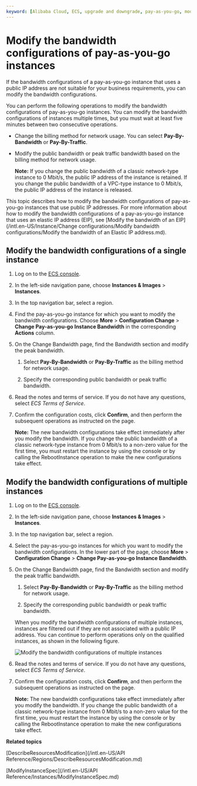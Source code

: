 ```yaml
---
keyword: [Alibaba Cloud, ECS, upgrade and downgrade, pay-as-you-go, modify bandwidth configurations, pay-by-traffic, pay-by-bandwidth]
---
```


# Modify the bandwidth configurations of pay-as-you-go instances

If the bandwidth configurations of a pay-as-you-go instance that uses a public IP address are not suitable for your business requirements, you can modify the bandwidth configurations.

You can perform the following operations to modify the bandwidth configurations of pay-as-you-go instances. You can modify the bandwidth configurations of instances multiple times, but you must wait at least five minutes between two consecutive operations.

-   Change the billing method for network usage. You can select **Pay-By-Bandwidth** or **Pay-By-Traffic**.
-   Modify the public bandwidth or peak traffic bandwidth based on the billing method for network usage.

    **Note:** If you change the public bandwidth of a classic network-type instance to 0 Mbit/s, the public IP address of the instance is retained. If you change the public bandwidth of a VPC-type instance to 0 Mbit/s, the public IP address of the instance is released.


This topic describes how to modify the bandwidth configurations of pay-as-you-go instances that use public IP addresses. For more information about how to modify the bandwidth configurations of a pay-as-you-go instance that uses an elastic IP address \(EIP\), see [Modify the bandwidth of an EIP](/intl.en-US/Instance/Change configurations/Modify bandwidth configurations/Modify the bandwidth of an Elastic IP address.md).

## Modify the bandwidth configurations of a single instance

1.  Log on to the [ECS console](https://ecs.console.aliyun.com).

2.  In the left-side navigation pane, choose **Instances & Images** \> **Instances**.

3.  In the top navigation bar, select a region.

4.  Find the pay-as-you-go instance for which you want to modify the bandwidth configurations. Choose **More** \> **Configuration Change** \> **Change Pay-as-you-go Instance Bandwidth** in the corresponding **Actions** column.

5.  On the Change Bandwidth page, find the Bandwidth section and modify the peak bandwidth.

    1.  Select **Pay-By-Bandwidth** or **Pay-By-Traffic** as the billing method for network usage.

    2.  Specify the corresponding public bandwidth or peak traffic bandwidth.

6.  Read the notes and terms of service. If you do not have any questions, select *ECS Terms of Service*.

7.  Confirm the configuration costs, click **Confirm**, and then perform the subsequent operations as instructed on the page.

    **Note:** The new bandwidth configurations take effect immediately after you modify the bandwidth. If you change the public bandwidth of a classic network-type instance from 0 Mbit/s to a non-zero value for the first time, you must restart the instance by using the console or by calling the RebootInstance operation to make the new configurations take effect.


## Modify the bandwidth configurations of multiple instances

1.  Log on to the [ECS console](https://ecs.console.aliyun.com).

2.  In the left-side navigation pane, choose **Instances & Images** \> **Instances**.

3.  In the top navigation bar, select a region.

4.  Select the pay-as-you-go instances for which you want to modify the bandwidth configurations. In the lower part of the page, choose **More** \> **Configuration Change** \> **Change Pay-as-you-go Instance Bandwidth**.

5.  On the Change Bandwidth page, find the Bandwidth section and modify the peak traffic bandwidth.

    1.  Select **Pay-By-Bandwidth** or **Pay-By-Traffic** as the billing method for network usage.

    2.  Specify the corresponding public bandwidth or peak traffic bandwidth.

    When you modify the bandwidth configurations of multiple instances, instances are filtered out if they are not associated with a public IP address. You can continue to perform operations only on the qualified instances, as shown in the following figure.

    ![Modify the bandwidth configurations of multiple instances](https://static-aliyun-doc.oss-cn-hangzhou.aliyuncs.com/assets/img/en-US/6259443061/p139288.png)

6.  Read the notes and terms of service. If you do not have any questions, select *ECS Terms of Service*.

7.  Confirm the configuration costs, click **Confirm**, and then perform the subsequent operations as instructed on the page.

    **Note:** The new bandwidth configurations take effect immediately after you modify the bandwidth. If you change the public bandwidth of a classic network-type instance from 0 Mbit/s to a non-zero value for the first time, you must restart the instance by using the console or by calling the RebootInstance operation to make the new configurations take effect.


**Related topics**  


[DescribeResourcesModification](/intl.en-US/API Reference/Regions/DescribeResourcesModification.md)

[ModifyInstanceSpec](/intl.en-US/API Reference/Instances/ModifyInstanceSpec.md)

